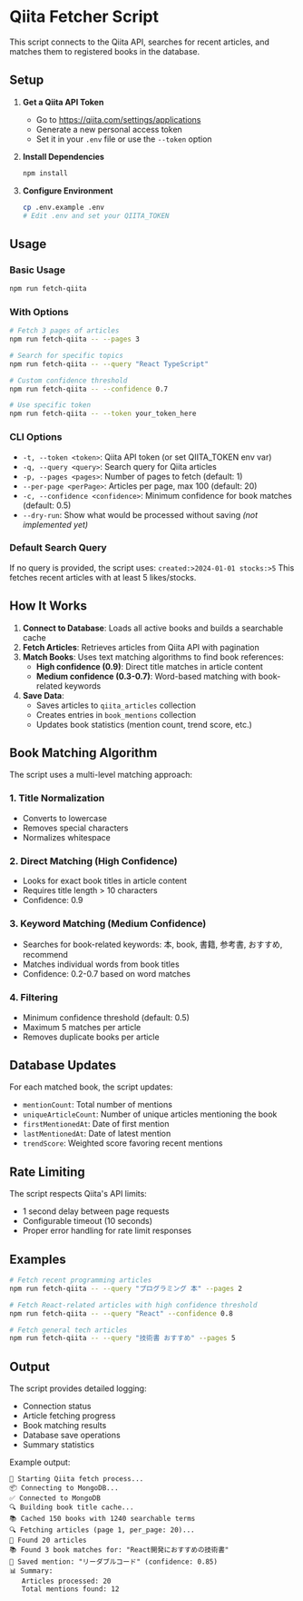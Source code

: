 # Qiita Fetcher Script

This script connects to the Qiita API, searches for recent articles, and matches them to registered books in the database.

## Setup

1. **Get a Qiita API Token**
   - Go to https://qiita.com/settings/applications
   - Generate a new personal access token
   - Set it in your `.env` file or use the `--token` option

2. **Install Dependencies**
   ```bash
   npm install
   ```

3. **Configure Environment**
   ```bash
   cp .env.example .env
   # Edit .env and set your QIITA_TOKEN
   ```

## Usage

### Basic Usage
```bash
npm run fetch-qiita
```

### With Options
```bash
# Fetch 3 pages of articles
npm run fetch-qiita -- --pages 3

# Search for specific topics
npm run fetch-qiita -- --query "React TypeScript"

# Custom confidence threshold
npm run fetch-qiita -- --confidence 0.7

# Use specific token
npm run fetch-qiita -- --token your_token_here
```

### CLI Options

- `-t, --token <token>`: Qiita API token (or set QIITA_TOKEN env var)
- `-q, --query <query>`: Search query for Qiita articles
- `-p, --pages <pages>`: Number of pages to fetch (default: 1)
- `--per-page <perPage>`: Articles per page, max 100 (default: 20)
- `-c, --confidence <confidence>`: Minimum confidence for book matches (default: 0.5)
- `--dry-run`: Show what would be processed without saving *(not implemented yet)*

### Default Search Query
If no query is provided, the script uses: `created:>2024-01-01 stocks:>5`
This fetches recent articles with at least 5 likes/stocks.

## How It Works

1. **Connect to Database**: Loads all active books and builds a searchable cache
2. **Fetch Articles**: Retrieves articles from Qiita API with pagination
3. **Match Books**: Uses text matching algorithms to find book references:
   - **High confidence (0.9)**: Direct title matches in article content
   - **Medium confidence (0.3-0.7)**: Word-based matching with book-related keywords
4. **Save Data**: 
   - Saves articles to `qiita_articles` collection
   - Creates entries in `book_mentions` collection
   - Updates book statistics (mention count, trend score, etc.)

## Book Matching Algorithm

The script uses a multi-level matching approach:

### 1. Title Normalization
- Converts to lowercase
- Removes special characters
- Normalizes whitespace

### 2. Direct Matching (High Confidence)
- Looks for exact book titles in article content
- Requires title length > 10 characters
- Confidence: 0.9

### 3. Keyword Matching (Medium Confidence)
- Searches for book-related keywords: 本, book, 書籍, 参考書, おすすめ, recommend
- Matches individual words from book titles
- Confidence: 0.2-0.7 based on word matches

### 4. Filtering
- Minimum confidence threshold (default: 0.5)
- Maximum 5 matches per article
- Removes duplicate books per article

## Database Updates

For each matched book, the script updates:
- `mentionCount`: Total number of mentions
- `uniqueArticleCount`: Number of unique articles mentioning the book
- `firstMentionedAt`: Date of first mention
- `lastMentionedAt`: Date of latest mention
- `trendScore`: Weighted score favoring recent mentions

## Rate Limiting

The script respects Qiita's API limits:
- 1 second delay between page requests
- Configurable timeout (10 seconds)
- Proper error handling for rate limit responses

## Examples

```bash
# Fetch recent programming articles
npm run fetch-qiita -- --query "プログラミング 本" --pages 2

# Fetch React-related articles with high confidence threshold  
npm run fetch-qiita -- --query "React" --confidence 0.8

# Fetch general tech articles
npm run fetch-qiita -- --query "技術書 おすすめ" --pages 5
```

## Output

The script provides detailed logging:
- Connection status
- Article fetching progress  
- Book matching results
- Database save operations
- Summary statistics

Example output:
```
🚀 Starting Qiita fetch process...
📦 Connecting to MongoDB...
✅ Connected to MongoDB
🔍 Building book title cache...
📚 Cached 150 books with 1240 searchable terms
🔍 Fetching articles (page 1, per_page: 20)...
📄 Found 20 articles
📚 Found 3 book matches for: "React開発におすすめの技術書"
📖 Saved mention: "リーダブルコード" (confidence: 0.85)
📊 Summary:
   Articles processed: 20
   Total mentions found: 12
```
